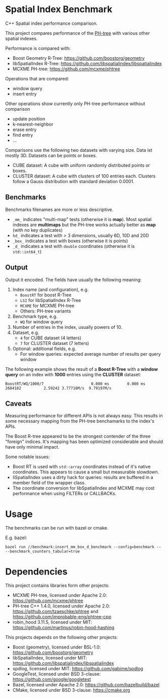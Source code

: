 # Spatial Index Benchmark

C++ Spatial index performance comparison.

This project compares performance of the [PH-tree](http://phtree.org) with various other spatial indexes.

Performance is compared with:

* Boost Geometry R-Tree: https://github.com/boostorg/geometry
* libSpatialIndex R-Tree: https://github.com/libspatialindex/libspatialindex
* MCXME PH-tree: https://github.com/mcxme/phtree

Operations that are compared:

* window query
* insert entry

Other operations show currently only PH-tree performance without comparison

* update position
* k-nearest-neighbor
* erase entry
* find entry
* ...

Comparisons use the following two datasets with varying size. Data ist mostly 3D. Datasets can be points or boxes.

* CUBE dataset: A cube with uniform randomly distributed points or boxes.
* CLUSTER dataset: A cube with clusters of 100 entries each. Clusters follow a Gauss distribution with standard
  deviation 0.0001.

## Benchmarks

Benchmarks filenames are more or less descriptive.

* `_mm_` indicates "multi-map" tests (otherwise it is **map**). Most spatial indexes are **multimaps** but the PH-tree
  works actually better as **map** (with no key duplicates)
* `hd_` indicates a test with > 3 dimensions, usually 6D, 10D and 20D
* `_box_` indicates a test with boxes (otherwise it is points)
* `_d_` indicates a test with `double` coordinates (otherwise it is `std::int64_t`)

## Output

Output it encoded. The fields have usually the following meaning:

1) Index name (and configuration), e.g.
    * `BoostRT` for boost R-Tree
    * `LSI` for libSpatialIndex R-Tree
    * `MCXME` for MCXME PH-tree
    * Others: PH-tree variants
2) Benchmark type, e.g.
    * `WQ` for window query
3) Number of entries in the index, usually powers of 10.
4) Dataset, e.g.
    * `4` for CUBE dataset (4 letters)
    * `7` for CLUSTER dataset (7 letters)
5) Optional: additional fields, e.g.
    * For window queries: expected average number of results per query window

The following example shows the result of a **Boost R-Tree** with a **window query** on an index with **1000** entries
using the **CLUSTER** dataset:

```
BoostRT/WQ/1000/7                     0.000 ms        0.000 ms      2684182          2.59242 3.77716M/s  9.79197M/s
```

## Caveats

Measuring performance for different APIs is not always easy.
This results in some necessary mapping from the PH-tree benchamarks to the index's APIs.

The Boost R-tree appeared to be the strongest contender of the three "foreign" indices.
It's mapping has been optimized considerable and should have only minimal impact.

Some notable issues:

* Boost RT is used with `std::array` coordinates instead of it's native coordinates. This appears to cause
  a small but measurable slowdown.
* liSpatialIndex uses a dirty hack for queries: results are buffered in a member field of the wrapper class.
* The coordinate conversion for libSpatialIndex and MCXME may cost performance when using FILTERs or CALLBACKs.

# Usage

The benchmarks can be run with bazel or cmake.

E.g. bazel:

```
bazel run //benchmark:insert_mm_box_d_benchmark --config=benchmark -- --benchmark_counters_tabular=true
```

# Dependencies

This project contains libraries form other projects:

* MCXME PH-tree, licensed under Apache 2.0: https://github.com/mcxme/phtree
* PH-tree C++ 1.4.0, licensed under Apache 2.0: https://github.com/tzaeschke/phtree
  and https://github.com/improbable-eng/phtree-cpp
* robin_hood 3.11.5, licensed under MIT: https://github.com/martinus/robin-hood-hashing

This projects depends on the following other projects:

* Boost (geometry), licensed under BSL-1.0: https://github.com/boostorg/geometry
* libSpatialIndex, licensed under MIT: https://github.com/libspatialindex/libspatialindex
* spdlog, licensed under MIT: https://github.com/gabime/spdlog
* GoogleTest, licensed under BSD 3-clause: https://github.com/google/googletest
* Bazel, licensed under Apache 2.0: https://github.com/bazelbuild/bazel
* CMake, licensed under BSD 3-clause: https://cmake.org


